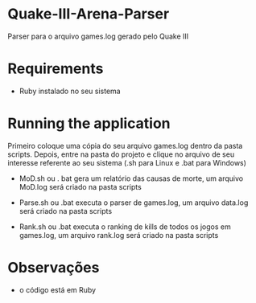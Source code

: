 # Quake-III-Arena-Parser
Parser para o arquivo games.log gerado pelo Quake III

# Requirements
- Ruby instalado no seu sistema

# Running the application
Primeiro coloque uma cópia do seu arquivo games.log dentro da pasta scripts.
Depois, entre na pasta do projeto e clique no arquivo de seu interesse referente ao seu sistema (.sh para Linux e .bat para Windows)
- MoD.sh ou . bat gera um relatório das causas de morte, um arquivo MoD.log será criado na pasta scripts

- Parse.sh ou .bat executa o parser de games.log, um arquivo data.log será criado na pasta scripts

- Rank.sh ou .bat executa o ranking de kills de todos os jogos em games.log, um arquivo rank.log será criado na pasta scripts

# Observações
- o código está em Ruby
